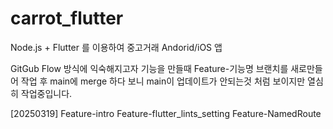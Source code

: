 # carrot_flutter
Node.js + Flutter 를 이용하여 중고거래 Andorid/iOS 앱

GitGub Flow 방식에 익숙해지고자 기능을 만들때 Feature-기능명 브랜치를 새로만들어 작업 후 main에 merge 하다 보니 main이 업데이트가 안되는것 처럼 보이지만 열심히 작업중입니다.

[20250319]
Feature-intro
Feature-flutter_lints_setting
Feature-NamedRoute
